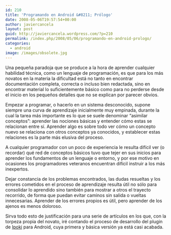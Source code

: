 ```yaml
---
id: 210
title: 'Programando en Android &#8211; Prólogo'
date: 2008-05-06T19:57:54+00:00
author: javiercancela
layout: post
guid: http://javiercancela.wordpress.com/?p=210
permalink: /index.php/2008/05/06/programando-en-android-prologo/
categories:
  - android
image: /images/obsolete.jpg
---
```

Una pequeña paradoja que se produce a la hora de aprender cualquier habilidad técnica, como un lenguaje de programación, es que para los más novatos en la materia la dificultad está no tanto en encontrar documentación completa, correcta o incluso bien redactada, sino en encontrar material lo suficientemente básico como para no perderse desde el inicio en los pequeños detalles que no se explican por parecer obvios.

Empezar a programar, o hacerlo en un sistema desconocido, supone siempre una curva de aprendizaje inicialmente muy empinada, durante la cual la tarea más importante es lo que se suele denominar &#8220;asimilar conceptos&#8221;: aprender las nociones básicas y entender cómo estas se relacionan entre sí. Aprender algo es sobre todo ver cómo un concepto nuevo se relaciona con otros conceptos ya conocidos, y establecer estas relaciones es la parte más elusiva del proceso.

A cualquier programador con un poco de experiencia le resulta difícil ver (o recordar) qué red de conceptos básicos tuvo que tejer en sus inicios para aprender los fundamentos de un lenguaje o entorno, y por ese motivo en ocasiones los programadores veteranos encuentran difícil instruir a los más inexpertos.

Dejar constancia de los problemas encontrados, las dudas resueltas y los errores cometidos en el proceso de aprendizaje resulta útil no sólo para consolidar lo aprendido sino también para mostrar a otros el trayecto recorrido, de forma que puedan evitar caminos sin salida o vueltas innecesarias. Aprender de los errores propios es útil, pero aprender de los ajenos es menos doloroso.

Sirva todo esto de justificación para una serie de artículos en los que, con la torpeza propia del novato, iré contando el proceso de desarrollo del plugin de [Ipoki](http://www.ipoki.com "Ipoki Home") para Android, cuya primera y básica versión ya está casi acabada.